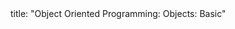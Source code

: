 <frontmatter>
title: "Object Oriented Programming: Objects: Basic"
</frontmatter>

<include src="index-body.md" boilerplate />
